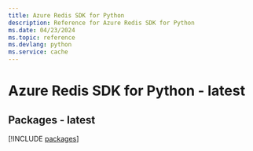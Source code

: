 ```yaml
---
title: Azure Redis SDK for Python
description: Reference for Azure Redis SDK for Python
ms.date: 04/23/2024
ms.topic: reference
ms.devlang: python
ms.service: cache
---
```

# Azure Redis SDK for Python - latest
## Packages - latest
[!INCLUDE [packages](redis-index.md)]